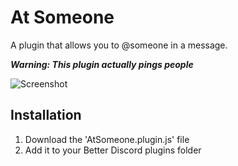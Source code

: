 # At Someone
A plugin that allows you to @someone in a message.

***Warning: This plugin actually pings people*** 

![Screenshot](https://nyx.hep.gg/njcDpIUzD)

## Installation
1. Download the 'AtSomeone.plugin.js' file
2. Add it to your Better Discord plugins folder